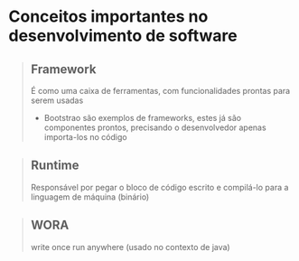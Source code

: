 # Conceitos importantes no desenvolvimento de software


> ## Framework
> É como uma caixa de ferramentas, com funcionalidades prontas para serem usadas
> * Bootstrao são exemplos de frameworks, estes já são componentes prontos, precisando o desenvolvedor apenas importa-los no código

> ## Runtime
> Responsável por pegar o bloco de código escrito e compilá-lo para a linguagem de máquina (binário)

> ## WORA
>  write once run anywhere (usado no contexto de java)